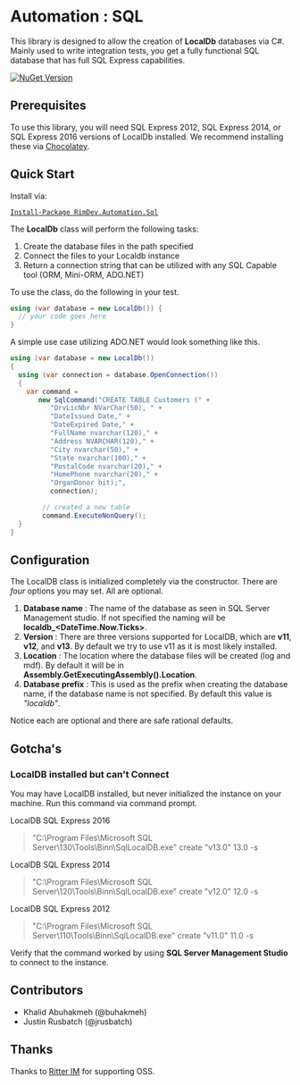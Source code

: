 # Automation : SQL

This library is designed to allow the creation of **LocalDb** databases via C#. Mainly used to write integration tests, you get a fully functional SQL database that has full SQL Express capabilities.

[![NuGet Version](https://img.shields.io/nuget/v/RimDev.Automation.Sql.svg)](https://www.nuget.org/packages/RimDev.Automation.Sql/)

## Prerequisites

To use this library, you will need SQL Express 2012, SQL Express 2014, or SQL Express 2016 versions of LocalDb installed. We recommend installing these via [Chocolatey](https://chocolatey.org/).

## Quick Start

Install via:

[`Install-Package RimDev.Automation.Sql`](https://www.nuget.org/packages/RimDev.Automation.Sql/)

The **LocalDb** class will perform the following tasks:

1. Create the database files in the path specified
2. Connect the files to your Localdb instance
3. Return a connection string that can be utilized with any SQL Capable tool (ORM, Mini-ORM, ADO.NET)

To use the class, do the following in your test.

```csharp
using (var database = new LocalDb()) {
  // your code goes here
}

```

A simple use case utilizing ADO.NET would look something like this.

```csharp
using (var database = new LocalDb())
{
  using (var connection = database.OpenConnection())
  {
    var command =
       new SqlCommand("CREATE TABLE Customers (" +
          "DrvLicNbr NVarChar(50), " +
          "DateIssued Date," +
          "DateExpired Date," +
          "FullName nvarchar(120)," +
          "Address NVARCHAR(120)," +
          "City nvarchar(50)," +
          "State nvarchar(100)," +
          "PostalCode nvarchar(20)," +
          "HomePhone nvarchar(20)," +
          "OrganDonor bit);",
          connection);

        // created a new table
        command.ExecuteNonQuery();
  }
}
```

## Configuration

The LocalDB class is initialized completely via the constructor. There are *four* options you may set. All are optional.

1. **Database name** : The name of the database as seen in SQL Server Management studio. If not specified the naming will be **localdb_<DateTime.Now.Ticks>**.
2. **Version** : There are three versions supported for LocalDB, which are **v11**, **v12**, and **v13**. By default we try to use v11 as it is most likely installed.
3. **Location** : The location where the database files will be created (log and mdf). By default it will be in **Assembly.GetExecutingAssembly().Location**.
4. **Database prefix** : This is used as the prefix when creating the database name, if the database name is not specified. By default this value is *"localdb"*.

Notice each are optional and there are safe rational defaults.

## Gotcha's

### LocalDB installed but can't Connect

You may have LocalDB installed, but never initialized the instance on your machine. Run this command via command prompt.

LocalDB SQL Express 2016

> "C:\Program Files\Microsoft SQL Server\130\Tools\Binn\SqlLocalDB.exe" create "v13.0" 13.0 -s

LocalDB SQL Express 2014

> "C:\Program Files\Microsoft SQL Server\120\Tools\Binn\SqlLocalDB.exe" create "v12.0" 12.0 -s

LocalDB SQL Express 2012

> "C:\Program Files\Microsoft SQL Server\110\Tools\Binn\SqlLocalDB.exe" create "v11.0" 11.0 -s

Verify that the command worked by using **SQL Server Management Studio** to connect to the instance.

## Contributors

- Khalid Abuhakmeh (@buhakmeh)
- Justin Rusbatch (@jrusbatch)

## Thanks

Thanks to [Ritter IM](https://ritterim.com) for supporting OSS.

